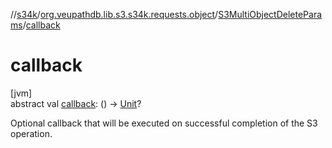 //[s34k](../../../index.md)/[org.veupathdb.lib.s3.s34k.requests.object](../index.md)/[S3MultiObjectDeleteParams](index.md)/[callback](callback.md)

# callback

[jvm]\
abstract val [callback](callback.md): () -&gt; [Unit](https://kotlinlang.org/api/latest/jvm/stdlib/kotlin/-unit/index.html)?

Optional callback that will be executed on successful completion of the S3 operation.
